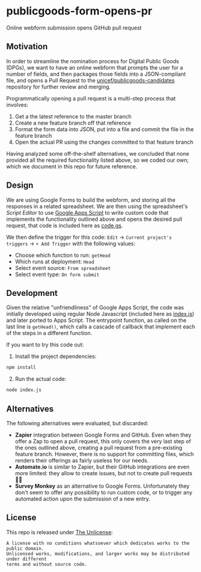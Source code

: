 # publicgoods-form-opens-pr
Online webform submission opens GitHub pull request

## Motivation

In order to streamline the nomination process for Digital Public Goods (DPGs), we want to have an online webform that prompts the user for a number of fields, and then packages those fields into a JSON-compliant file, and opens a Pull Request to the [unicef/publicgoods-candidates](https://github.com/unicef/publicgoods-candidates) repository for further review and merging.

Programmatically opening a pull request is a multi-step process that involves:
1. Get a the latest reference to the master branch
2. Create a new feature branch off that reference
3. Format the form data into JSON, put into a file and commit the file in the feature branch
4. Open the actual PR using the changes committed to that feature branch

Having analyzed some off-the-shelf alternatives, we concluded that none provided all the required functionality listed above, so we coded our own; which we document in this repo for future reference.

## Design

We are using Google Forms to build the webform, and storing all the responses in a related spreadsheet. We are then using the spreadsheet's *Script Editor* to use [Google Apps Script](https://developers.google.com/apps-script/) to write custom code that implements the functionality outlined above and opens the desired pull request, that code is included here as [code.gs](code.gs). 

We then define the trigger for this code:
`Edit` -> `Current project's triggers` -> `+ Add Trigger` with the following values:
* Choose which function to run: `getHead`
* Which runs at deployment: `Head`
* Select event source: `From spreadsheet`
* Select event type: `On form submit`

## Development

Given the relative "unfriendliness" of Google Apps Script, the code was initially developed using regular Node Javascript (included here as [index.js](index.js)) and later ported to Apps Script. The entrypoint function, as called on the last line is `getHead()`, which calls a cascade of callback that implement each of the steps in a different function.

If you want to try this code out:

1. Install the project dependencies:

  ```bash
  npm install
  ```
  
2. Run the actual code:

  ```bash
  node index.js
  ```

## Alternatives

The following alternatives were evaluated, but discarded:
* **Zapier** integration between Google Forms and GitHub. Even when they offer a Zap to open a pull request, this only covers the very last step of the ones outlined above, creating a pull request from a pre-existing feature branch. However, there is no support for committing files, which renders their offerings as fairly useless for our needs.
* **Automate.io** is similar to Zapier, but their GitHub integrations are even more limited: they allow to create issues, but not to create pull requests 🤷‍♂️
* **Survey Monkey** as an alternative to Google Forms. Unfortunately they don't seem to offer any possibility to run custom code, or to trigger any automated action upon the submission of a new entry.

## License

This repo is released under [The Unlicense](LICENSE):
```
A license with no conditions whatsoever which dedicates works to the public domain. 
Unlicensed works, modifications, and larger works may be distributed under different 
terms and without source code.
```
